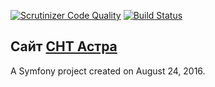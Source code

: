 [![Scrutinizer Code Quality](https://scrutinizer-ci.com/g/astra50/astra50.ru/badges/quality-score.png?b=master)](https://scrutinizer-ci.com/g/astra50/astra50.ru/?branch=master)
[![Build Status](https://scrutinizer-ci.com/g/astra50/astra50.ru/badges/build.png?b=master)](https://scrutinizer-ci.com/g/astra50/astra50.ru/build-status/master)

Сайт [СНТ Астра](https://astra50.ru)
---

A Symfony project created on August 24, 2016.

